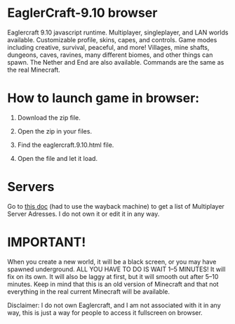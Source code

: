 # EaglerCraft-9.10 browser

 Eaglercraft 9.10 javascript runtime. Multiplayer, singleplayer, and LAN worlds available. Customizable profile, skins, capes, and controls. Game modes including creative, survival, peaceful, and more! Villages, mine shafts, dungeons, caves, ravines, many different biomes, and other things can spawn. The Nether and End are also available. Commands are the same as the real Minecraft.
# How to launch game in browser:

1. Download the zip file.

2. Open the zip in your files.

3. Find the eaglercraft.9.10.html file.

4. Open the file and let it load.

# Servers

Go to [this doc]([url](https://web.archive.org/web/20230205110931/https://docs.google.com/document/d/1PhUJSb0ojMyhv1Fs8bmVqwANBkySOgdyfRinJto3xnE/edit)) (had to use the wayback machine) to get a list of Multiplayer Server Adresses. I do not own it or edit it in any way.

# IMPORTANT!

When you create a new world, it will be a black screen, or you may have spawned underground. ALL YOU HAVE TO DO IS WAIT 1–5 MINUTES! It will fix on its own. It will also be laggy at first, but it will smooth out after 5–10 minutes. Keep in mind that this is an old version of Minecraft and that not everything in the real current Minecraft will be available.

Disclaimer: I do not own Eaglercraft, and I am not associated with it in any way, this is just a way for people to access it fullscreen on browser.
